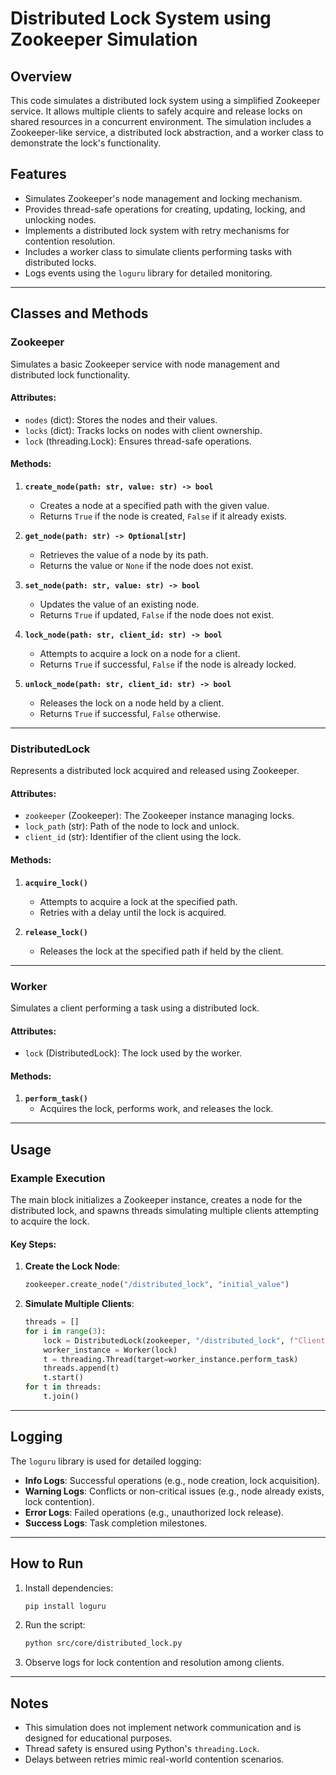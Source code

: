 # Distributed Lock System using Zookeeper Simulation

## Overview

This code simulates a distributed lock system using a simplified Zookeeper service. It allows multiple clients to safely acquire and release locks on shared resources in a concurrent environment. The simulation includes a Zookeeper-like service, a distributed lock abstraction, and a worker class to demonstrate the lock's functionality.

## Features

- Simulates Zookeeper's node management and locking mechanism.
- Provides thread-safe operations for creating, updating, locking, and unlocking nodes.
- Implements a distributed lock system with retry mechanisms for contention resolution.
- Includes a worker class to simulate clients performing tasks with distributed locks.
- Logs events using the `loguru` library for detailed monitoring.

---

## Classes and Methods

### **Zookeeper**
Simulates a basic Zookeeper service with node management and distributed lock functionality.

#### Attributes:
- `nodes` (dict): Stores the nodes and their values.
- `locks` (dict): Tracks locks on nodes with client ownership.
- `lock` (threading.Lock): Ensures thread-safe operations.

#### Methods:
1. **`create_node(path: str, value: str) -> bool`**
   - Creates a node at a specified path with the given value.
   - Returns `True` if the node is created, `False` if it already exists.

2. **`get_node(path: str) -> Optional[str]`**
   - Retrieves the value of a node by its path.
   - Returns the value or `None` if the node does not exist.

3. **`set_node(path: str, value: str) -> bool`**
   - Updates the value of an existing node.
   - Returns `True` if updated, `False` if the node does not exist.

4. **`lock_node(path: str, client_id: str) -> bool`**
   - Attempts to acquire a lock on a node for a client.
   - Returns `True` if successful, `False` if the node is already locked.

5. **`unlock_node(path: str, client_id: str) -> bool`**
   - Releases the lock on a node held by a client.
   - Returns `True` if successful, `False` otherwise.

---

### **DistributedLock**
Represents a distributed lock acquired and released using Zookeeper.

#### Attributes:
- `zookeeper` (Zookeeper): The Zookeeper instance managing locks.
- `lock_path` (str): Path of the node to lock and unlock.
- `client_id` (str): Identifier of the client using the lock.

#### Methods:
1. **`acquire_lock()`**
   - Attempts to acquire a lock at the specified path.
   - Retries with a delay until the lock is acquired.

2. **`release_lock()`**
   - Releases the lock at the specified path if held by the client.

---

### **Worker**
Simulates a client performing a task using a distributed lock.

#### Attributes:
- `lock` (DistributedLock): The lock used by the worker.

#### Methods:
1. **`perform_task()`**
   - Acquires the lock, performs work, and releases the lock.

---

## Usage

### Example Execution
The main block initializes a Zookeeper instance, creates a node for the distributed lock, and spawns threads simulating multiple clients attempting to acquire the lock.

#### Key Steps:
1. **Create the Lock Node**:
   ```python
   zookeeper.create_node("/distributed_lock", "initial_value")
   ```
2. **Simulate Multiple Clients**:
   ```python
   threads = []
   for i in range(3):
       lock = DistributedLock(zookeeper, "/distributed_lock", f"Client-{i+1}")
       worker_instance = Worker(lock)
       t = threading.Thread(target=worker_instance.perform_task)
       threads.append(t)
       t.start()
   for t in threads:
       t.join()
   ```

---

## Logging

The `loguru` library is used for detailed logging:
- **Info Logs**: Successful operations (e.g., node creation, lock acquisition).
- **Warning Logs**: Conflicts or non-critical issues (e.g., node already exists, lock contention).
- **Error Logs**: Failed operations (e.g., unauthorized lock release).
- **Success Logs**: Task completion milestones.

---

## How to Run

1. Install dependencies:
   ```bash
   pip install loguru
   ```
2. Run the script:
   ```bash
   python src/core/distributed_lock.py
   ```
3. Observe logs for lock contention and resolution among clients.

---

## Notes

- This simulation does not implement network communication and is designed for educational purposes.
- Thread safety is ensured using Python's `threading.Lock`.
- Delays between retries mimic real-world contention scenarios.
